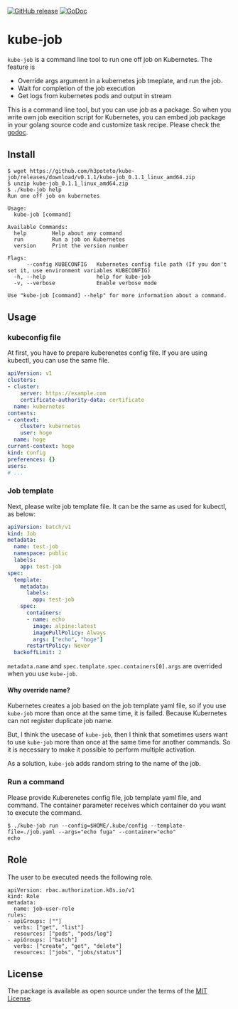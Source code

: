 [![GitHub release](http://img.shields.io/github/release/h3poteto/kube-job.svg?style=flat-square)](https://github.com/h3poteto/kube-job/releases)
[![GoDoc](https://godoc.org/github.com/h3poteto/kube-job/job?status.svg)](https://godoc.org/github.com/h3poteto/kube-job/job)


# kube-job

`kube-job` is a command line tool to run one off job on Kubernetes. The feature is

- Override args argument in a kubernetes job tmeplate, and run the job.
- Wait for completion of the job execution
- Get logs from kubernetes pods and output in stream

This is a command line tool, but you can use job as a package. So when you write own job execition script for Kubernetes, you can embed job package in your golang source code and customize task recipe. Please check the [godoc](https://godoc.org/github.com/h3poteto/kube-job/job).

## Install
```
$ wget https://github.com/h3poteto/kube-job/releases/download/v0.1.1/kube-job_0.1.1_linux_amd64.zip
$ unzip kube-job_0.1.1_linux_amd64.zip
$ ./kube-job help
Run one off job on kubernetes

Usage:
  kube-job [command]

Available Commands:
  help        Help about any command
  run         Run a job on Kubernetes
  version     Print the version number

Flags:
      --config KUBECONFIG   Kubernetes config file path (If you don't set it, use environment variables KUBECONFIG)
  -h, --help                help for kube-job
  -v, --verbose             Enable verbose mode

Use "kube-job [command] --help" for more information about a command.
```

## Usage
### kubeconfig file
At first, you have to prepare kuberenetes config file. If you are using kubectl, you can use the same file.

```yaml
apiVersion: v1
clusters:
- cluster:
    server: https://example.com
    certificate-authority-data: certificate
  name: kubernetes
contexts:
- context:
    cluster: kubernetes
    user: hoge
  name: hoge
current-context: hoge
kind: Config
preferences: {}
users:
# ...
```

### Job template
Next, please write job template file. It can be the same as used for kubectl, as below:

```yaml
apiVersion: batch/v1
kind: Job
metadata:
  name: test-job
  namespace: public
  labels:
    app: test-job
spec:
  template:
    metadata:
      labels:
        app: test-job
    spec:
      containers:
      - name: echo
        image: alpine:latest
        imagePullPolicy: Always
        args: ["echo", "hoge"]
      restartPolicy: Never
  backoffLimit: 2
```

`metadata.name` and `spec.template.spec.containers[0].args` are overrided when you use `kube-job`.

#### Why override name?
Kubernetes creates a job based on the job template yaml file, so if you use `kube-job` more than once at the same time, it is failed.
Because Kubernetes can not register duplicate job name.

But, I think the usecase of `kube-job`, then I think that sometimes users want to use `kube-job` more than once at the same time for another commands.
So it is necessary to make it possible to perform multiple activation.

As a solution, `kube-job` adds random string to the name of the job.


### Run a command

Please provide Kuberenetes config file, job template yaml file, and command.
The container parameter receives which container do you want to execute the command.

```
$ ./kube-job run --config=$HOME/.kube/config --template-file=./job.yaml --args="echo fuga" --container="echo"
echo
```

## Role

The user to be executed needs the following role.

```
apiVersion: rbac.authorization.k8s.io/v1
kind: Role
metadata:
  name: job-user-role
rules:
- apiGroups: [""]
  verbs: ["get", "list"]
  resources: ["pods", "pods/log"]
- apiGroups: ["batch"]
  verbs: ["create", "get", "delete"]
  resources: ["jobs", "jobs/status"]
```

## License
The package is available as open source under the terms of the [MIT License](https://opensource.org/licenses/MIT).
